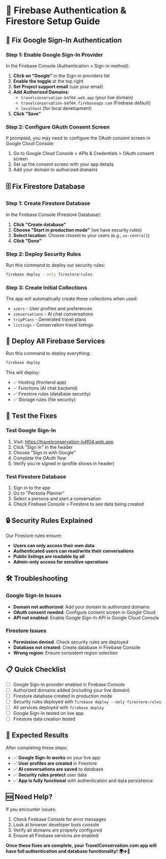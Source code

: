 # 🔧 Firebase Authentication & Firestore Setup Guide

## 🔐 **Fix Google Sign-In Authentication**

### **Step 1: Enable Google Sign-In Provider**
In the Firebase Console (Authentication > Sign-in method):

1. **Click on "Google"** in the Sign-in providers list
2. **Enable the toggle** at the top right
3. **Set Project support email** (use your email)
4. **Add Authorized Domains**:
   - `travelconservation-b4f04.web.app` (your live domain)
   - `travelconservation-b4f04.firebaseapp.com` (Firebase default)
   - `localhost` (for local development)
5. **Click "Save"**

### **Step 2: Configure OAuth Consent Screen**
If prompted, you may need to configure the OAuth consent screen in Google Cloud Console:
1. Go to Google Cloud Console > APIs & Credentials > OAuth consent screen
2. Set up the consent screen with your app details
3. Add your domain to authorized domains

## 🗄️ **Fix Firestore Database**

### **Step 1: Create Firestore Database**
In the Firebase Console (Firestore Database):

1. **Click "Create database"**
2. **Choose "Start in production mode"** (we have security rules)
3. **Select location**: Choose closest to your users (e.g., `us-central1`)
4. **Click "Done"**

### **Step 2: Deploy Security Rules**
Run this command to deploy our security rules:
```bash
firebase deploy --only firestore:rules
```

### **Step 3: Create Initial Collections**
The app will automatically create these collections when used:
- `users` - User profiles and preferences
- `conversations` - AI chat conversations
- `tripPlans` - Generated travel plans
- `listings` - Conservation travel listings

## 🚀 **Deploy All Firebase Services**

Run this command to deploy everything:
```bash
firebase deploy
```

This will deploy:
- ✅ Hosting (frontend app)
- ✅ Functions (AI chat backend)
- ✅ Firestore rules (database security)
- ✅ Storage rules (file security)

## 🧪 **Test the Fixes**

### **Test Google Sign-In**
1. Visit: https://travelconservation-b4f04.web.app
2. Click "Sign In" in the header
3. Choose "Sign in with Google"
4. Complete the OAuth flow
5. Verify you're signed in (profile shows in header)

### **Test Firestore Database**
1. Sign in to the app
2. Go to "Persona Planner"
3. Select a persona and start a conversation
4. Check Firebase Console > Firestore to see data being created

## 🔒 **Security Rules Explained**

Our Firestore rules ensure:
- **Users can only access their own data**
- **Authenticated users can read/write their conversations**
- **Public listings are readable by all**
- **Admin-only access for sensitive operations**

## 🛠️ **Troubleshooting**

### **Google Sign-In Issues**
- **Domain not authorized**: Add your domain to authorized domains
- **OAuth consent needed**: Configure consent screen in Google Cloud
- **API not enabled**: Enable Google Sign-In API in Google Cloud Console

### **Firestore Issues**
- **Permission denied**: Check security rules are deployed
- **Database not created**: Create database in Firebase Console
- **Wrong region**: Ensure consistent region selection

## 📋 **Quick Checklist**

- [ ] Google Sign-In provider enabled in Firebase Console
- [ ] Authorized domains added (including your live domain)
- [ ] Firestore database created in production mode
- [ ] Security rules deployed with `firebase deploy --only firestore:rules`
- [ ] All services deployed with `firebase deploy`
- [ ] Google Sign-In tested on live app
- [ ] Firestore data creation tested

## 🎯 **Expected Results**

After completing these steps:
- ✅ **Google Sign-In works** on your live app
- ✅ **User profiles are created** in Firestore
- ✅ **AI conversations are saved** to database
- ✅ **Security rules protect** user data
- ✅ **App is fully functional** with authentication and data persistence

## 🆘 **Need Help?**

If you encounter issues:
1. Check Firebase Console for error messages
2. Look at browser developer tools console
3. Verify all domains are properly configured
4. Ensure all Firebase services are enabled

**Once these fixes are complete, your TravelConservation.com app will have full authentication and database functionality! 🌍✈️🌿**
